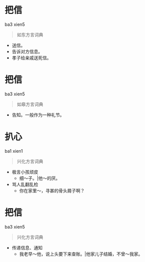 # 把信
ba3 xien5
> 如东方言词典
- 送信。
- 告诉对方信息。
- 孝子给亲戚送死信。

# 把信
ba3 xien5
> 如皋方言词典
- 告知。一般作为一种礼节。

# 扒心
ba1 xien1
> 兴化方言词典
- 极言小孩顽皮
  - 细～子。|他～的厌。
- 骂人乱翻乱检
  - 你在家里～，寻甚的骨头屑子啊？

# 把信
ba3 xien5
> 兴化方言词典
- 传递信息、通知
  - 我老早～他，说上头要下来查账。|他家儿子结婚，不曾～我家。

